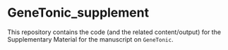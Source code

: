 # GeneTonic_supplement

This repository contains the code (and the related content/output) for the Supplementary Material for the manuscript on `GeneTonic`.